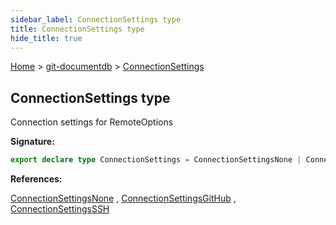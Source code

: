 ```yaml
---
sidebar_label: ConnectionSettings type
title: ConnectionSettings type
hide_title: true
---
```


[Home](./index.md) &gt; [git-documentdb](./git-documentdb.md) &gt; [ConnectionSettings](./git-documentdb.connectionsettings.md)

## ConnectionSettings type

Connection settings for RemoteOptions

<b>Signature:</b>

```typescript
export declare type ConnectionSettings = ConnectionSettingsNone | ConnectionSettingsGitHub | ConnectionSettingsSSH;
```
<b>References:</b>

[ConnectionSettingsNone](./git-documentdb.connectionsettingsnone.md) , [ConnectionSettingsGitHub](./git-documentdb.connectionsettingsgithub.md) , [ConnectionSettingsSSH](./git-documentdb.connectionsettingsssh.md)

